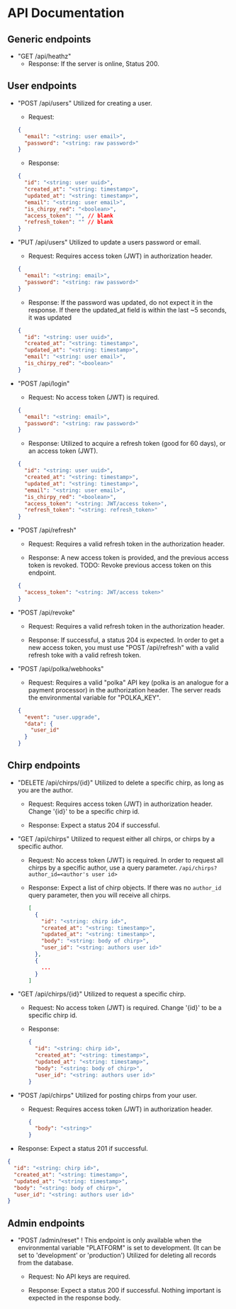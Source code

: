 # API Documentation

## Generic endpoints

- "GET /api/heathz"
  - Response:
    If the server is online, Status 200.

## User endpoints

- "POST /api/users"
  Utilized for creating a user.

  - Request:

  ```json
  {
    "email": "<string: user email>",
    "password": "<string: raw password>"
  }
  ```

  - Response:

  ```json
  {
    "id": "<string: user uuid>",
    "created_at": "<string: timestamp>",
    "updated_at": "<string: timestamp>",
    "email": "<string: user email>",
    "is_chirpy_red": "<boolean>",
    "access_token": "", // blank
    "refresh_token": "" // blank
  }
  ```

- "PUT /api/users"
  Utilized to update a users password or email.

  - Request:
    Requires access token (JWT) in authorization header.

  ```json
  {
    "email": "<string: email>",
    "password": "<string: raw password>"
  }
  ```

  - Response:
    If the password was updated, do not expect it in the response. If there the updated_at field is within the last ~5 seconds, it was updated

  ```json
  {
    "id": "<string: user uuid>",
    "created_at": "<string: timestamp>",
    "updated_at": "<string: timestamp>",
    "email": "<string: user email>",
    "is_chirpy_red": "<boolean>"
  }
  ```

- "POST /api/login"

  - Request:
    No access token (JWT) is required.

  ```json
  {
    "email": "<string: email>",
    "password": "<string: raw password>"
  }
  ```

  - Response:
    Utilized to acquire a refresh token (good for 60 days), or an access token (JWT).

  ```json
  {
    "id": "<string: user uuid>",
    "created_at": "<string: timestamp>",
    "updated_at": "<string: timestamp>",
    "email": "<string: user email>",
    "is_chirpy_red": "<boolean>",
    "access_token": "<string: JWT/access token>",
    "refresh_token": "<string: refresh_token>"
  }
  ```

- "POST /api/refresh"

  - Request:
    Requires a valid refresh token in the authorization header.

  - Response:
    A new access token is provided, and the previous access token is revoked.
    TODO: Revoke previous access token on this endpoint.

  ```json
  {
    "access_token": "<string: JWT/access token>"
  }
  ```

- "POST /api/revoke"

  - Request:
    Requires a valid refresh token in the authorization header.

  - Response:
    If successful, a status 204 is expected. In order to get a new access token, you must use "POST /api/refresh" with a valid refresh toke with a valid refresh token.

- "POST /api/polka/webhooks"

  - Request:
    Requires a valid "polka" API key (polka is an analogue for a payment processor) in the authorization header. The server reads the environmental variable for "POLKA_KEY".

  ```json
  {
    "event": "user.upgrade",
    "data": {
      "user_id"
    }
  }
  ```

## Chirp endpoints

- "DELETE /api/chirps/{id}"
  Utilized to delete a specific chirp, as long as you are the author.

  - Request:
    Requires access token (JWT) in authorization header. Change '{id}' to be a specific chirp id.

  - Response:
    Expect a status 204 if successful.

- "GET /api/chirps"
  Utilized to request either all chirps, or chirps by a specific author.

  - Request:
    No access token (JWT) is required. In order to request all chirps by a specific author, use a query parameter.
    `/api/chirps?author_id=<author's user id>`

  - Response:
    Expect a list of chirp objects. If there was no `author_id` query parameter, then you will receive all chirps.

    ```json
    [
      {
        "id": "<string: chirp id>",
        "created_at": "<string: timestamp>",
        "updated_at": "<string: timestamp>",
        "body": "<string: body of chirp>",
        "user_id": "<string: authors user id>"
      },
      {
        ...
      }
    ]
    ```

- "GET /api/chirps/{id}"
  Utilized to request a specific chirp.

  - Request:
    No access token (JWT) is required. Change '{id}' to be a specific chirp id.

  - Response:

    ```json
    {
      "id": "<string: chirp id>",
      "created_at": "<string: timestamp>",
      "updated_at": "<string: timestamp>",
      "body": "<string: body of chirp>",
      "user_id": "<string: authors user id>"
    }
    ```

- "POST /api/chirps"
  Utilized for posting chirps from your user.

  - Request:
    Requires access token (JWT) in authorization header.

    ```json
    {
      "body": "<string>"
    }
    ```

- Response:
  Expect a status 201 if successful.

```json
{
  "id": "<string: chirp id>",
  "created_at": "<string: timestamp>",
  "updated_at": "<string: timestamp>",
  "body": "<string: body of chirp>",
  "user_id": "<string: authors user id>"
}
```

## Admin endpoints

- "POST /admin/reset"
  ! This endpoint is only available when the environmental variable "PLATFORM" is set to development. (It can be set to 'development' or 'production')
  Utilized for deleting all records from the database.

  - Request:
    No API keys are required.

  - Response:
    Expect a status 200 if successful. Nothing important is expected in the response body.
